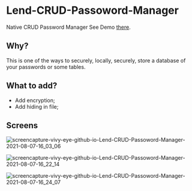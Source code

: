 # Lend-CRUD-Passoword-Manager

Native CRUD Password Manager
See Demo [there](https://a-p-i-s.github.io/Lend-CRUD-Password-Manager/).

## Why?

This is one of the ways to securely, locally, securely, store a database of your passwords or some tables.

## What to add?

- Add encryption;
- Add hiding in file;

## Screens

![screencapture-vivy-eye-github-io-Lend-CRUD-Passoword-Manager-2021-08-07-16_03_06](https://user-images.githubusercontent.com/70973663/128601629-7f0116b3-ddf6-46a5-ade0-9746e7f38cbf.png)

![screencapture-vivy-eye-github-io-Lend-CRUD-Passoword-Manager-2021-08-07-16_22_14](https://user-images.githubusercontent.com/70973663/128601684-2bba827c-2555-4b2c-a23d-c3b8841d3061.png)

![screencapture-vivy-eye-github-io-Lend-CRUD-Passoword-Manager-2021-08-07-16_24_07](https://user-images.githubusercontent.com/70973663/128601705-b8428fa5-2da0-4d11-9564-a1010d697c36.png)
